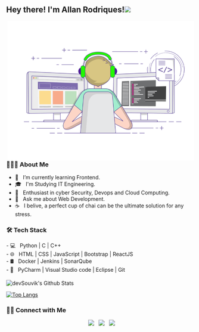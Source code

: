 <h2> Hey there! I'm Allan Rodriques!<img src="https://github.com/souvikguria98/souvikguria98/blob/master/Hi.gif" width="25"></h2>
<img align="right" alt="GIF" src="https://raw.githubusercontent.com/devSouvik/devSouvik/master/gif3.gif" width="500"/>


<h3> 👨🏻‍💻 About Me </h3>

- 🔭 &nbsp;  I’m currently learning Frontend.
- 🎓 &nbsp;  I'm Studying IT Engineering.
- 🌱 &nbsp;  Enthusiast in cyber Security, Devops and Cloud Computing.
- 💬 &nbsp;  Ask me about Web Development.
- ☕ &nbsp; I belive, a perfect cup of chai can be the ultimate solution for any stress. 

<h3>🛠 Tech Stack </h3>
- 💻 &nbsp; Python | C | C++ <br>
- 🌐 &nbsp; HTML | CSS | JavaScript | Bootstrap | ReactJS  <br>
- 🛢  &nbsp; Docker | Jenkins | SonarQube  <br>
- 🔧 &nbsp; PyCharm | Visual Studio code | Eclipse | Git <br>

<br>

<img align="center" src="https://github-readme-stats.vercel.app/api?username=Allanrodriques&include_all_commits=true&count_private=true&show_icons=true&line_height=20&title_color=7A7ADB&icon_color=2234AE&text_color=D3D3D3&bg_color=0,000000,130F40" alt="devSouvik's Github Stats">

</br>

[![Top Langs](https://github-readme-stats.vercel.app/api/top-langs/?username=Allanrodriques&layout=compact&text_color=daf7dc&bg_color=151515)](https://github.com/Allanrodriques/github-readme-stats)

<h3> 🤝🏻 Connect with Me </h3>

<p align="center">
&nbsp; <a href="https://twitter.com/Allan__2001" target="_blank" rel="noopener noreferrer"><img src="https://img.icons8.com/plasticine/100/000000/twitter.png" width="50" /></a> 
&nbsp; <a href="https://www.instagram.com/imallannnn/" target="_blank" rel="noopener noreferrer"><img src="https://img.icons8.com/plasticine/100/000000/instagram-new.png" width="50" /></a>  
&nbsp; <a href="mailto:allanrodriques2001@gmail.com" target="_blank" rel="noopener noreferrer"><img src="https://img.icons8.com/plasticine/100/000000/gmail.png"  width="50" /></a>
</p>
